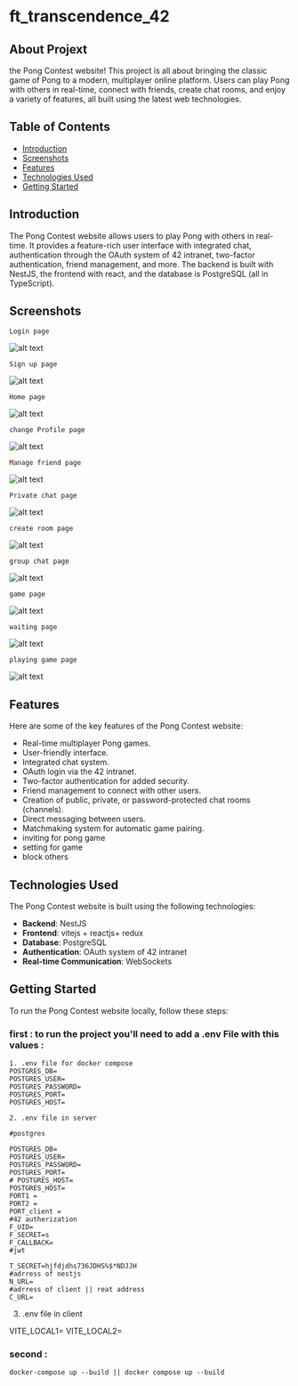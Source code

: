 # ft_transcendence_42
## About Projext 
  the Pong Contest website! This project is all about bringing the classic game of Pong to a modern, multiplayer online platform. Users can play Pong with others in real-time, connect with friends, create chat rooms, and enjoy a variety of features, all built using the latest web technologies.
## Table of Contents

- [Introduction](#introduction)
- [Screenshots](#screenshots)
- [Features](#features)
- [Technologies Used](#technologies-used)
- [Getting Started](#getting-started)

## Introduction

The Pong Contest website allows users to play Pong with others in real-time. It provides a feature-rich user interface with integrated chat, authentication through the OAuth system of 42 intranet, two-factor authentication, friend management, and more. The backend is built with NestJS, the frontend with react, and the database is PostgreSQL (all in TypeScript).

## Screenshots
```
Login page
```
![alt text](https://github.com/abduvahab/ft_transcendence/blob/main/images/login.png)

```
Sign up page
```
![alt text](https://github.com/abduvahab/ft_transcendence/blob/main/images/sign%20up.png)

```
Home page
```
![alt text](https://github.com/abduvahab/ft_transcendence/blob/main/images/home%20page.png)
```
change Profile page
```
![alt text](https://github.com/abduvahab/ft_transcendence/blob/main/images/change%20profile.png)
```
Manage friend page
```
![alt text](https://github.com/abduvahab/ft_transcendence/blob/main/images/friend%20manage%20page.png)
```
Private chat page
```
![alt text](https://github.com/abduvahab/ft_transcendence/blob/main/images/private%20chat.png)
```
create room page
```
![alt text](https://github.com/abduvahab/ft_transcendence/blob/main/images/create%20room%20protected.png)
```
group chat page
```
![alt text](https://github.com/abduvahab/ft_transcendence/blob/main/images/group%20chat.png)
```
game page
```
![alt text](https://github.com/abduvahab/ft_transcendence/blob/main/images/game%20page.png)
```
waiting page
```
![alt text](https://github.com/abduvahab/ft_transcendence/blob/main/images/waiting%20chanllenger.png)
```
playing game page
```
![alt text](https://github.com/abduvahab/ft_transcendence/blob/main/images/playing%20game.png)

## Features

Here are some of the key features of the Pong Contest website:

- Real-time multiplayer Pong games.
- User-friendly interface.
- Integrated chat system.
- OAuth login via the 42 intranet.
- Two-factor authentication for added security.
- Friend management to connect with other users.
- Creation of public, private, or password-protected chat rooms (channels).
- Direct messaging between users.
- Matchmaking system for automatic game pairing.
- inviting for pong game
- setting for game
- block others


## Technologies Used

The Pong Contest website is built using the following technologies:

- **Backend**: NestJS
- **Frontend**: vitejs + reactjs+ redux
- **Database**: PostgreSQL
- **Authentication**: OAuth system of 42 intranet
- **Real-time Communication**: WebSockets


## Getting Started

To run the Pong Contest website locally, follow these steps:

### first : to run the project you'll need to add a .env File with this values : 
```
1. .env file for docker compose 
POSTGRES_DB=
POSTGRES_USER=
POSTGRES_PASSWORD=
POSTGRES_PORT=
POSTGRES_HOST=

2. .env file in server
  
#postgres

POSTGRES_DB=
POSTGRES_USER=
POSTGRES_PASSWORD=
POSTGRES_PORT=
# POSTGRES_HOST=
POSTGRES_HOST=
PORT1 = 
PORT2 = 
PORT_client = 
#42 autherization
F_UID=
F_SECRET=s
F_CALLBACK=
#jwt 

T_SECRET=hjfdjdhs736JDHS%$*NDJJH
#adrress of nestjs 
N_URL=
#adrress of client || reat address
C_URL=
```
3. .env file in client

   
VITE_LOCAL1=
VITE_LOCAL2=


### second  : 
```
docker-compose up --build || docker compose up --build
```
























